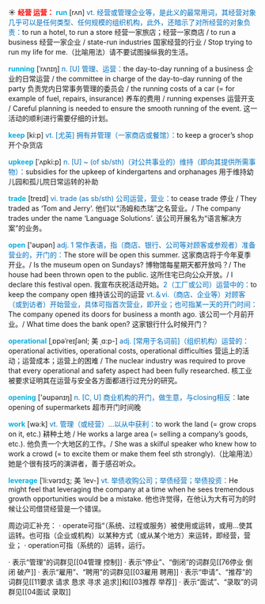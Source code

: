 ☀ <font color="red">**经营 运营：**</font>
<font color="sky blue">**run**</font> [rʌn] 
<font color="#0070c0">vt. 经营或管理企业等，是此义的最常用词，其经营对象几乎可以是任何类型、任何规模的组织机构，此外，还暗示了对所经营的对象负责：</font>to run a hotel, to run a store 经营一家旅店；经营一家商店 / to run a business 经营一家企业 / state-run industries 国家经营的行业 / Stop trying to run my life for me.（比喻用法）请不要试图操纵我的生活。
           
<font color="sky blue">**running**</font> [ˈrʌnɪŋ]
<font color="#0070c0">n. [U] 管理、运营：</font>the day-to-day running of a business 企业的日常运营 / the committee in charge of the day-to-day running of the party 负责党内日常事务管理的委员会 / the running costs of a car (= for example of fuel, repairs, insurance) 养车的费用 / running expenses 运营开支 / Careful planning is needed to ensure the smooth running of the event. 这一活动的顺利进行需要仔细的计划。

<font color="sky blue">**keep**</font> [ki:p] 
<font color="#0070c0">vt. [尤英] 拥有并管理（一家商店或餐馆）：</font>to keep a grocer’s shop 开个杂货店
           
<font color="sky blue">**upkeep**</font> [ˈʌpki:p]
<font color="#0070c0">n. [U] ~ (of sb/sth)（对公共事业的）维持（即向其提供所需事物）：</font>subsidies for the upkeep of kindergartens and orphanages 用于维持幼儿园和孤儿院日常运转的补助

<font color="sky blue">**trade**</font> [treɪd] 
<font color="#0070c0">vi. trade (as sb/sth) 公司运营，营业：</font>to cease trade 停业 / They traded as ‘Tom and Jerry’. 他们以“汤姆和杰瑞”之名营业。/ The company trades under the name ‘Language Solutions’. 该公司开展名为“语言解决方案”的业务。

<font color="sky blue">**open**</font> ['əʊpən] 
<font color="#0070c0">adj. 1 常作表语，指（商店、银行、公司等对顾客或参观者）准备营业的，开门的：</font>The store will be open this summer. 这家商店将于今年夏季开业。/ Is the museum open on Sundays? 博物馆每星期天都开放吗？/ The house had been thrown open to the public. 这所住宅已向公众开放。/ I declare this festival open. 我宣布庆祝活动开始。<font color="#0070c0">2（工厂或公司）运营中的：</font>to keep the company open 维持该公司的运营 <font color="#0070c0">vt.＆vi.（商店、企业等）对顾客（或到访者）开始营业，具体可指首次营业，即开业；也可指某一天的开门时间：</font>The company opened its doors for business a month ago. 该公司一个月前开业。/ What time does the bank open? 这家银行什么时候开门？
           
<font color="sky blue">**operational**</font> [ˌɒpəˈreɪʃənl; 美 ˌɑ:p-]
<font color="#0070c0">adj. [常用于名词前]（组织机构）运营的：</font>operational activities, operational costs, operational difficulties 营运上的活动；运营成本；运营上的困难 / The nuclear industry was required to prove that every operational and safety aspect had been fully researched. 核工业被要求证明其在运营与安全各方面都进行过充分的研究。

<font color="sky blue">**opening**</font> ['əʊpənɪŋ] 
<font color="#0070c0">n. [C, U] 商业机构的开门，做生意，与closing相反：</font>late opening of supermarkets 超市开门时间晚

<font color="sky blue">**work**</font> [wə:k] 
<font color="#0070c0">vt. 管理（或经营）…以从中获利：</font>to work the land (= grow crops on it, etc.) 耕种土地 / He works a large area (= selling a company’s goods, etc.). 他负责一个大地区的工作。/ She was a skilful speaker who knew how to work a crowd (= to excite them or make them feel sth strongly).（比喻用法）她是个很有技巧的演讲者，善于感召听众。 
           
<font color="sky blue">**leverage**</font> [ˈli:vərɪdʒ; 美 ˈlev-]
<font color="#0070c0">vt. 举债收购公司；举债经营；举债投资：</font>He might feel that leveraging the company at a time when he sees tremendous growth opportunities would be a mistake. 他也许觉得，在他认为大有可为的时候让公司借贷经营是一个错误。

周边词汇补充：
· operate可指“（系统、过程或服务）被使用或运转，或用…使其运转。也可指（企业或机构）以某种方式（或从某个地方）来运转，即经营，营业；
· operation可指（系统的）运转，运行。

· 表示“管理”的词群见[[04管理 控制]]
· 表示“停业”、“倒闭”的词群见[[76停业 倒闭 破产]]
· 表示“雇用”、“聘用”的词群见[[03雇用 聘用]]
· 表示“申请”、“推荐”的词群见[[11要求 请求 恳求 寻求 追求]]和[[03推荐 举荐]]
· 表示“面试”、“录取”的词群见[[04面试 录取]]

